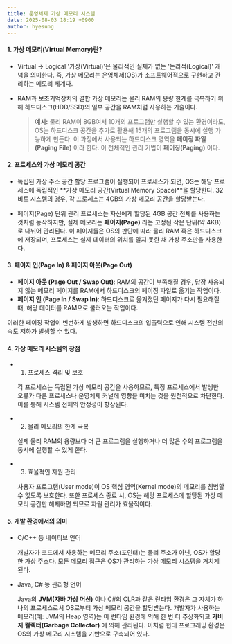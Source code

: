 ```yaml
---
title: 운영체제 가상 메모리 시스템
date: 2025-08-03 18:19 +0900
author: hyesung
---
```

#### **1. 가상 메모리(Virtual Memory)란?**

- Virtual → Logical
    '가상(Virtual)'은 물리적인 실체가 없는 '논리적(Logical)' 개념을 의미한다. 즉, 가상 메모리는 운영체제(OS)가 소프트웨어적으로 구현하고 관리하는 메모리 체계다.
    
- RAM과 보조기억장치의 결합
    가상 메모리는 물리 RAM의 용량 한계를 극복하기 위해 하드디스크(HDD/SSD)의 일부 공간을 RAM처럼 사용하는 기술이다.
    
    > **예시:** 물리 RAM이 8GB여서 10개의 프로그램만 실행할 수 있는 환경이라도, OS는 하드디스크 공간을 추가로 활용해 15개의 프로그램을 동시에 실행 가능하게 만든다. 이 과정에서 사용되는 하드디스크 영역을 **페이징 파일(Paging File)** 이라 한다. 이 전체적인 관리 기법이 **페이징(Paging)** 이다.

#### **2. 프로세스와 가상 메모리 공간**

- 독립된 가상 주소 공간 할당
    프로그램이 실행되어 프로세스가 되면, OS는 해당 프로세스에 독립적인 **가상 메모리 공간(Virtual Memory Space)**을 할당한다. 32비트 시스템의 경우, 각 프로세스는 4GB의 가상 메모리 공간을 할당받는다.
    
- 페이지(Page) 단위 관리
    프로세스는 자신에게 할당된 4GB 공간 전체를 사용하는 것처럼 동작하지만, 실제 메모리는 **페이지(Page)** 라는 고정된 작은 단위(약 4KB)로 나뉘어 관리된다. 이 페이지들은 OS의 판단에 따라 물리 RAM 혹은 하드디스크에 저장되며, 프로세스는 실제 데이터의 위치를 알지 못한 채 가상 주소만을 사용한다.
    

#### **3. 페이지 인(Page In) & 페이지 아웃(Page Out)**

- **페이지 아웃 (Page Out / Swap Out)**: RAM의 공간이 부족해질 경우, 당장 사용되지 않는 메모리 페이지를 RAM에서 하드디스크의 페이징 파일로 옮기는 작업이다.
- **페이지 인 (Page In / Swap In)**: 하드디스크로 옮겨졌던 페이지가 다시 필요해질 때, 해당 데이터를 RAM으로 불러오는 작업이다.

이러한 페이징 작업이 빈번하게 발생하면 하드디스크의 입출력으로 인해 시스템 전반의 속도 저하가 발생할 수 있다.

#### **4. 가상 메모리 시스템의 장점**

- 1. 프로세스 격리 및 보호
    
    각 프로세스는 독립된 가상 메모리 공간을 사용하므로, 특정 프로세스에서 발생한 오류가 다른 프로세스나 운영체제 커널에 영향을 미치는 것을 원천적으로 차단한다. 이를 통해 시스템 전체의 안정성이 향상된다.
    
- 2. 물리 메모리의 한계 극복
    
    실제 물리 RAM의 용량보다 더 큰 프로그램을 실행하거나 더 많은 수의 프로그램을 동시에 실행할 수 있게 한다.
    
- 3. 효율적인 자원 관리
    
    사용자 프로그램(User mode)이 OS 핵심 영역(Kernel mode)의 메모리를 침범할 수 없도록 보호한다. 또한 프로세스 종료 시, OS는 해당 프로세스에 할당된 가상 메모리 공간만 해제하면 되므로 자원 관리가 효율적이다.
    

#### **5. 개발 환경에서의 의미**

- C/C++ 등 네이티브 언어
    
    개발자가 코드에서 사용하는 메모리 주소(포인터)는 물리 주소가 아닌, OS가 할당한 가상 주소다. 모든 메모리 접근은 OS가 관리하는 가상 메모리 시스템을 거치게 된다.
    
- Java, C# 등 관리형 언어
    
    Java의 **JVM(자바 가상 머신)** 이나 C#의 CLR과 같은 런타임 환경은 그 자체가 하나의 프로세스로서 OS로부터 가상 메모리 공간을 할당받는다. 개발자가 사용하는 메모리(예: JVM의 Heap 영역)는 이 런타임 환경에 의해 한 번 더 추상화되고 **가비지 컬렉터(Garbage Collector)** 에 의해 관리된다. 이처럼 현대 프로그래밍 환경은 OS의 가상 메모리 시스템을 기반으로 구축되어 있다.

